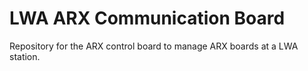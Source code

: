 LWA ARX Communication Board
===========================
Repository for the ARX control board to manage ARX boards at a LWA station.
